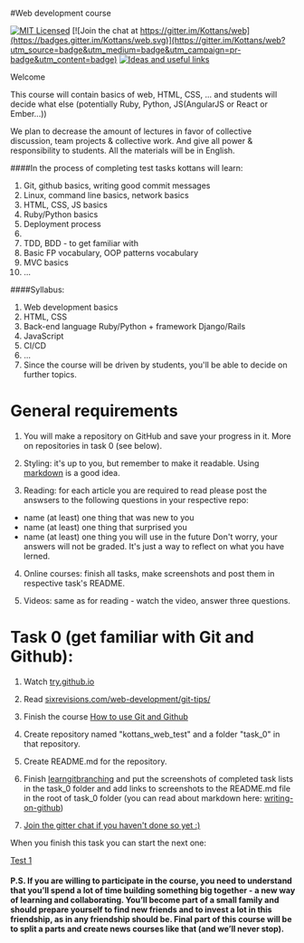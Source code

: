 #Web development course

[![MIT Licensed](https://img.shields.io/badge/license-MIT-blue.svg)](LICENSE)
[![Join the chat at https://gitter.im/Kottans/web](https://badges.gitter.im/Kottans/web.svg)](https://gitter.im/Kottans/web?utm_source=badge&utm_medium=badge&utm_campaign=pr-badge&utm_content=badge)
[![Ideas and useful links](https://img.shields.io/badge/google--doc-ideas-ff69b4.svg)](https://docs.google.com/spreadsheets/d/1bZJhYjK3VHOS2HmQb2Fs4aHfEBt8mp1F09j9nEEDaqE/edit#gid=818017811)

Welcome

This course will contain basics of web, HTML, CSS, ... and students will decide what else (potentially Ruby, Python, JS(AngularJS or React or Ember...))

We plan to decrease the amount of lectures in favor of collective discussion, team projects & collective work.
And give all power & responsibility to students.
All the materials will be in English.

####In the process of completing test tasks kottans will learn:

1. Git, github basics, writing good commit messages
2. Linux, command line basics, network basics
3. HTML, CSS, JS basics
4. Ruby/Python basics
5. Deployment process
6. 
7. TDD, BDD - to get familiar with
8. Basic FP vocabulary, OOP patterns vocabulary
9. MVC basics
10. ...

####Syllabus:

1. Web development basics
2. HTML, CSS
3. Back-end language Ruby/Python + framework Django/Rails
4. JavaScript
5. CI/CD
6. ...
7. Since the course will be driven by students, you'll be able to decide on further topics.


# General requirements

1. You will make a repository on GitHub and save your progress in it. More on repositories in task 0 (see below).

1. Styling: it's up to you, but remember to make it readable. Using [markdown](https://help.github.com/categories/writing-on-github/) is a good idea. 

3. Reading: for each article you are required to read please post the answsers to the following questions in your respective repo:
  - name (at least) one thing that was new to you
  - name (at least) one thing that surprised you
  - name (at least) one thing you will use in the future
  Don't worry, your answers will not be graded. It's just a way to reflect on what you have lerned.

4. Online courses: finish all tasks, make screenshots and post them in respective task's README.

5. Videos: same as for reading - watch the video, answer three questions.


# Task 0 (get familiar with Git and Github):

1. Watch [try.github.io](https://try.github.io/levels/1/challenges/1)

2. Read [sixrevisions.com/web-development/git-tips/](http://sixrevisions.com/web-development/git-tips/)

3. Finish the course [How to use Git and Github](https://www.udacity.com/course/how-to-use-git-and-github--ud775)

4. Create repository named "kottans_web_test" and a folder "task_0" in that repository.

5. Create README.md for the repository.

6. Finish [learngitbranching](http://learngitbranching.js.org) and put the screenshots of completed task lists in the task_0 folder and add links to screenshots to the README.md file in the root of task_0 folder (you can read about markdown here: [writing-on-github](https://help.github.com/categories/writing-on-github/))

7. [Join the gitter chat if you haven't done so yet :) ](https://gitter.im/Kottans/web?utm_source=badge&utm_medium=badge&utm_campaign=pr-badge&utm_content=badge)  


When you finish this task you can start the next one:

[Test 1](https://github.com/Kottans/web/blob/master/README01.md)

#### P.S. If you are willing to participate in the course, you need to understand that you’ll spend a lot of time building something big together - a new way of learning and collaborating. You’ll become part of a small family and should prepare yourself to find new friends and to invest a lot in this friendship, as in any friendship should be. Final part of this course will be to split a parts and create news courses like that (and we’ll never stop).
